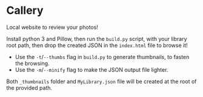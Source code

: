 # Callery

Local website to review your photos!

Install python 3 and Pillow, then run the `build.py` script, with your library root path, then drop the created JSON in the `index.html` file to browse it!

- Use the `-t`/`--thumbs` flag in `build.py` to generate thumbnails, to fasten the browsing.
- Use the `-m`/`--minify` flag to make the JSON output file lighter.

Both `_thumbnails` folder and `MyLibrary.json` file will be created at the root of the provided path.
